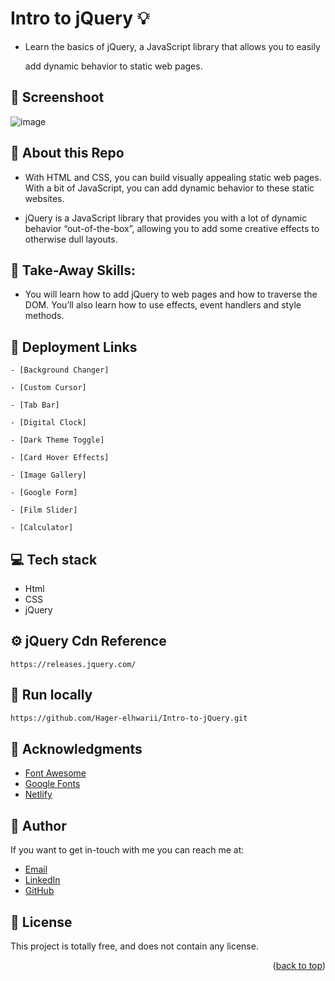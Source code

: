 # Intro to jQuery :bulb:
<a name="readme-top"></a>
- Learn the basics of jQuery, a JavaScript library that allows you to easily
  
   add dynamic behavior to static web pages.
  
## 📸  Screenshoot
![image](https://github.com/Hager-elhwarii/Intro-to-jQuery/assets/80959882/3db059da-9f01-43b7-a34e-b29c9c26099b)

## 🌸 About this Repo
- With HTML and CSS, you can build visually appealing static web pages. With a bit of JavaScript, you can add dynamic behavior to these static websites.

- jQuery is a JavaScript library that provides you with a lot of dynamic behavior “out-of-the-box”, allowing you to add some creative effects to otherwise dull layouts.

## 🤸 Take-Away Skills:
- You will learn how to add jQuery to web pages and how to traverse the DOM. You’ll also learn how to use effects, event handlers and style methods.


## 🚀 Deployment Links
<div width='100%'>
   <div width='49%'>
     
    - [Background Changer]
    
    - [Custom Cursor]
    
    - [Tab Bar]
    
    - [Digital Clock]
    
    - [Dark Theme Toggle]
    
  </div>
  
   <div width='49%'>
    
    - [Card Hover Effects]
    
    - [Image Gallery]
    
    - [Google Form]
    
    - [Film Slider]
    
    - [Calculator]
    
  </div>
</div>
 
## 💻 Tech stack
- Html
- CSS
- jQuery

## ⚙️ jQuery Cdn Reference

```
https://releases.jquery.com/
```

##  🔐 Run locally 

```bash
https://github.com/Hager-elhwarii/Intro-to-jQuery.git
```

## 📌 Acknowledgments
- [Font Awesome](https://fontawesome.com/)
- [Google Fonts](http://hager.a.elhawary@gmail.com/)
- [Netlify](https://www.netlify.com/)

## 🦄   Author
If you want to get in-touch with me you can reach me at:
-  [Email](http://hager.a.elhawary@gmail.com/)
-  [LinkedIn](https://www.linkedin.com/in/hager-omar-elhawary/)
-  [GitHub](https://github.com/Hager-elhwarii)

## 📘 License
This project is totally free,  and does not contain any license.





<p align="right">(<a href="#readme-top">back to top</a>)</p>
